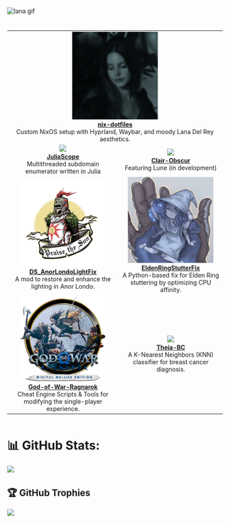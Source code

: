 ###
 
<img align="centre" width="1600" height="1700" src="https://64.media.tumblr.com/a0f8940d2ff35063055b7feb26b0e8a1/tumblr_inline_nqas79clPv1rrosi0_500.gifv" alt="lana gif" />


###



<table>
<table>
  <tr>
    <td align="center" colspan="2">
      <img src="https://raw.githubusercontent.com/mooofin/nix-dotfiles/main/main/assets/lana.jpg" width="200px" />
      <br>
      <a href="https://github.com/mooofin/nix-dotfiles"><b>nix-dotfiles</b></a>
      <br>
      Custom NixOS setup with Hyprland, Waybar, and moody Lana Del Rey aesthetics.
    </td>
  </tr>
  <tr>
    <td align="center">
      <img src="https://github.com/mooofin/JuliaScope/blob/main/assets/icon.png?raw=true" width="200px">
      <br>
      <a href="https://github.com/mooofin/JuliaScope"><b>JuliaScope</b></a>
      <br>
      Multithreaded subdomain enumerator written in Julia
    </td>
    <td align="center">
      <img src="https://github.com/mooofin/Clair-Obscur/blob/main/assets/image.jpg?raw=true" width="200px">
      <br>
      <a href="https://github.com/mooofin/Clair-Obscur"><b>Clair-Obscur</b></a>
      <br>
      Featuring Lune  (in development)
    </td>
  </tr>
  <tr>
    <td align="center">
      <img src="https://github.com/mooofin/DS_AnorLondoLightFix/blob/main/assests/ds.jpg?raw=true" width="200px">
      <br>
      <a href="https://github.com/mooofin/DS_AnorLondoLightFix"><b>DS_AnorLondoLightFix</b></a>
      <br>
      A mod to restore and enhance the lighting in Anor Londo.
    </td>
    <td align="center">
      <img src="https://github.com/mooofin/EldenRingStutterFix/blob/main/assets/er.png?raw=true" width="200px">
      <br>
      <a href="https://github.com/mooofin/EldenRingStutterFix"><b>EldenRingStutterFix</b></a>
      <br>
      A Python-based fix for Elden Ring stuttering by optimizing CPU affinity.
    </td>
  </tr>
  <tr>
    <td align="center">
      <img src="https://github.com/mooofin/God-of-War-Ragnarok/blob/main/assets/goww.png?raw=true" width="200px">
      <br>
      <a href="https://github.com/mooofin/God-of-War-Ragnarok"><b>God-of-War-Ragnarok</b></a>
      <br>
      Cheat Engine Scripts & Tools for modifying the single-player experience.
    </td>
    <td align="center">
      <img src="https://raw.githubusercontent.com/mooofin/Theia-BC/main/images/knn.png" width="200px">
      <br>
      <a href="https://github.com/mooofin/KNN-DiagnosisModel"><b>Theia-BC</b></a>
      <br>
      A K-Nearest Neighbors (KNN) classifier for breast cancer diagnosis.
    </td>
  </tr>
</table>


<table></table>



# 📊 GitHub Stats:

![](https://nirzak-streak-stats.vercel.app/?user=mooofin&theme=rose&hide_border=true)<br/>


## 🏆 GitHub Trophies
![](https://github-profile-trophy.vercel.app/?username=mooofin&theme=rose&no-frame=false&no-bg=true&margin-w=4)







